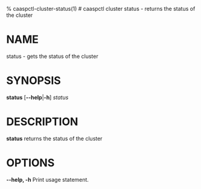 % caaspctl-cluster-status(1) # caaspctl cluster status - returns the status of the cluster

# NAME
status - gets the status of the cluster

# SYNOPSIS
**status**
[**--help**|**-h**]
*status* 

# DESCRIPTION
**status** returns the status of the cluster

# OPTIONS

**--help, -h**
  Print usage statement.
